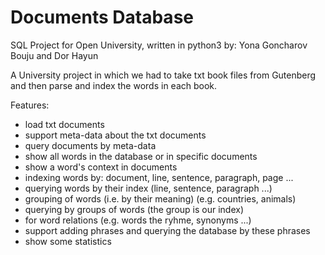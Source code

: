 # Documents Database
SQL Project for Open University, written in python3 by: 
Yona Goncharov Bouju and Dor Hayun

A University project in which we had to take txt book files from Gutenberg and then parse and index the words in each book.


Features:

* load txt documents
* support meta-data about the txt documents
* query documents by meta-data
* show all words in the database or in specific documents
* show a word's context in documents
* indexing words by: document, line, sentence, paragraph, page ...
* querying words by their index (line, sentence, paragraph ...)
* grouping of words (i.e. by their meaning) (e.g. countries, animals)
* querying by groups of words (the group is our index)
* for word relations (e.g. words the ryhme, synonyms ...)
* support adding phrases and querying the database by these phrases
* show some statistics
